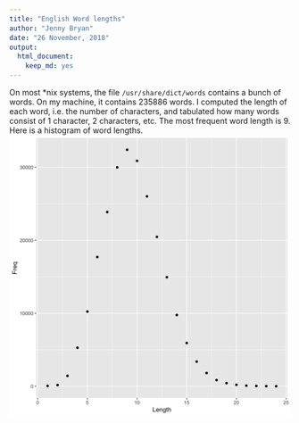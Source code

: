 ```yaml
---
title: "English Word lengths"
author: "Jenny Bryan"
date: "26 November, 2018"
output:
  html_document:
    keep_md: yes
---
```




On most *nix systems, the file `/usr/share/dict/words` contains a bunch of words. On my machine, it contains 235886 words.
I computed the length of each word, i.e. the number of characters, and tabulated how many words consist of 1 character, 2 characters, etc.
The most frequent word length is 9.
Here is a histogram of word lengths.
![*Fig. 1* A histogram of English word lengths](histogram.png)
